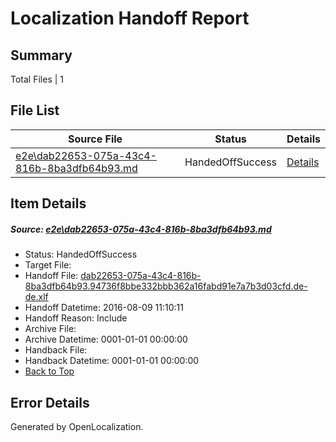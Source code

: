 # <a name='report-top'></a> Localization Handoff Report

## Summary
 Total Files | 1

## File List
 Source File | Status | Details 
 ----------- | ------ | ------- 
 [e2e\dab22653-075a-43c4-816b-8ba3dfb64b93.md](https://github.com/OpenLocalizationTestOrg/oltest/blob/0be076f1f4e24c84c64c1a1a381102de498f7079/e2e/dab22653-075a-43c4-816b-8ba3dfb64b93.md) | HandedOffSuccess | [Details](#bbb7279a54d54099430e9eeab91ab79d21074f291)

## Item Details
##### <a name='bbb7279a54d54099430e9eeab91ab79d21074f291'></a> Source: [e2e\dab22653-075a-43c4-816b-8ba3dfb64b93.md](https://github.com/OpenLocalizationTestOrg/oltest/blob/0be076f1f4e24c84c64c1a1a381102de498f7079/e2e/dab22653-075a-43c4-816b-8ba3dfb64b93.md)
* Status: HandedOffSuccess
* Target File: 
* Handoff File: [dab22653-075a-43c4-816b-8ba3dfb64b93.94736f8bbe332bbb362a16fabd91e7a7b3d03cfd.de-de.xlf](https://github.com/OpenLocalizationTestOrg/olhandoff-e2e/blob/03b0e86afa06d04c7aca715fb72f1bb7bf13a50e/ol-handoff/OpenLocalizationTestOrg/ol-test-dede/ci/ht/dab22653-075a-43c4-816b-8ba3dfb64b93.94736f8bbe332bbb362a16fabd91e7a7b3d03cfd.de-de.xlf)
* Handoff Datetime: 2016-08-09 11:10:11
* Handoff Reason: Include
* Archive File: 
* Archive Datetime: 0001-01-01 00:00:00
* Handback File: 
* Handback Datetime: 0001-01-01 00:00:00
* [Back to Top](#report-top)


## Error Details

Generated by OpenLocalization.
